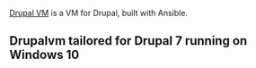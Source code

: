 [Drupal VM](https://www.drupalvm.com/) is a VM for Drupal, built with Ansible.

## Drupalvm tailored for Drupal 7 running on Windows 10
